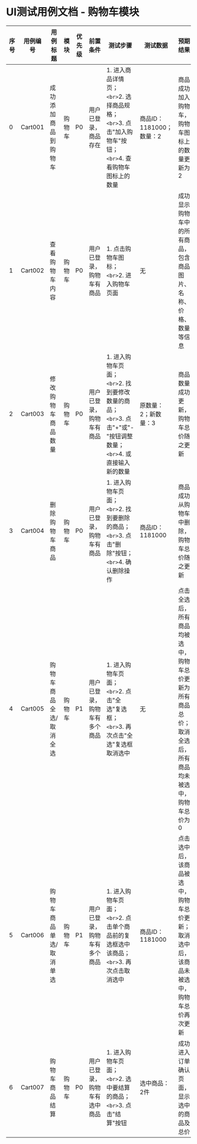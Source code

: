 # UI测试用例文档 - 购物车模块

| 序号 | 用例编号 | 用例标题                | 模块   | 优先级 | 前置条件                     | 测试步骤                                                                                                               | 测试数据                 | 预期结果                                                                                                  | 备注 | 测试人 | 测试时间 |
| ---- | -------- | ----------------------- | ------ | ------ | ---------------------------- | ---------------------------------------------------------------------------------------------------------------------- | ------------------------ | --------------------------------------------------------------------------------------------------------- | ---- | ------ | -------- |
| 0    | Cart001  | 成功添加商品到购物车    | 购物车 | P0     | 用户已登录，商品存在         | 1. 进入商品详情页；`<br>`2. 选择商品规格；`<br>`3. 点击"加入购物车"按钮；`<br>`4. 查看购物车图标上的数量         | 商品ID：1181000；数量：2 | 商品成功加入购物车，购物车图标上的数量更新为2                                                             |      |        |          |
| 1    | Cart002  | 查看购物车内容          | 购物车 | P0     | 用户已登录，购物车有商品     | 1. 点击购物车图标；`<br>`2. 进入购物车页面                                                                           | 无                       | 成功显示购物车中的所有商品，包含商品图片、名称、价格、数量等信息                                          |      |        |          |
| 2    | Cart003  | 修改购物车商品数量      | 购物车 | P0     | 用户已登录，购物车有商品     | 1. 进入购物车页面；`<br>`2. 找到要修改数量的商品；`<br>`3. 点击"+"或"-"按钮调整数量；`<br>`4. 或直接输入新的数量 | 原数量：2；新数量：3     | 商品数量成功更新，购物车总价随之更新                                                                      |      |        |          |
| 3    | Cart004  | 删除购物车商品          | 购物车 | P0     | 用户已登录，购物车有商品     | 1. 进入购物车页面；`<br>`2. 找到要删除的商品；`<br>`3. 点击"删除"按钮；`<br>`4. 确认删除操作                     | 商品ID：1181000          | 商品成功从购物车中删除，购物车总价随之更新                                                                |      |        |          |
| 4    | Cart005  | 购物车商品全选/取消全选 | 购物车 | P1     | 用户已登录，购物车有多个商品 | 1. 进入购物车页面；`<br>`2. 点击"全选"复选框；`<br>`3. 再次点击"全选"复选框取消选中                                | 无                       | 点击全选后，所有商品均被选中，购物车总价更新为所有商品总价；取消全选后，所有商品均未被选中，购物车总价为0 |      |        |          |
| 5    | Cart006  | 购物车商品单选/取消单选 | 购物车 | P1     | 用户已登录，购物车有多个商品 | 1. 进入购物车页面；`<br>`2. 点击单个商品前的复选框选中该商品；`<br>`3. 再次点击取消选中                            | 商品ID：1181000          | 点击选中后，该商品被选中，购物车总价更新；取消选中后，该商品未被选中，购物车总价再次更新                  |      |        |          |
| 6    | Cart007  | 购物车商品结算          | 购物车 | P0     | 用户已登录，购物车有选中商品 | 1. 进入购物车页面；`<br>`2. 选中要结算的商品；`<br>`3. 点击"结算"按钮                                              | 选中商品：2件            | 成功进入订单确认页面，显示选中的商品及总价                                                                |      |        |          |
